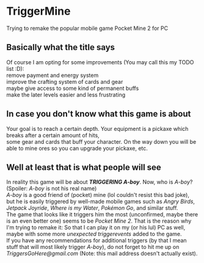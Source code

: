 # TriggerMine
Trying to remake the popular mobile game Pocket Mine 2 for PC

## Basically what the title says
Of course I am opting for some improvements (You may call this my TODO list :D):  
remove payment and energy system  
improve the crafting system of cards and gear  
maybe give access to some kind of permanent buffs  
make the later levels easier and less frustrating  

## In case you don't know what this game is about
Your goal is to reach a certain depth. Your equipment is a pickaxe which breaks after a certain amount of hits,  
some gear and cards that buff your character. On the way down you will be able to mine ores so you can upgrade your pickaxe, etc. 

## Well at least that is what people will see 
In reality this game will be about ___TRIGGERING A-boy___. Now, who is _A-boy_? (Spoiler: _A-boy_ is not his real name)  
_A-boy_ is a good friend of (pocket) mine (lol couldn't resist this bad joke), but he is easily triggered by well-made mobile games such as _Angry Birds_, _Jetpack Joyride_, _Where is my Water_, _Pokémon Go_, and similar stuff.  
The game that looks like it triggers him the most (unconfirmed, maybe there is an even better one) seems to be _Pocket Mine 2_. That is the reason why I'm trying to remake it: So that I can play it on my (or his lul) PC as well, maybe with some more _unexpected triggerevents_ added to the game.  
If you have any recommendations for additional triggers (by that I mean stuff that will most likely trigger _A-boy_), do not forget to hit me up on _TriggersGoHere@gmail.com_ (Note: this mail address doesn't actually exist).
